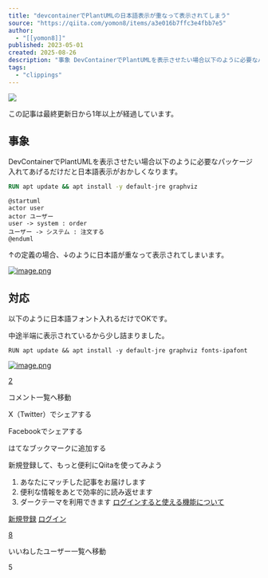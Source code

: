 ```yaml
---
title: "devcontainerでPlantUMLの日本語表示が重なって表示されてしまう"
source: "https://qiita.com/yomon8/items/a3e016b7ffc3e4fbb7e5"
author:
  - "[[yomon8]]"
published: 2023-05-01
created: 2025-08-26
description: "事象 DevContainerでPlantUMLを表示させたい場合以下のように必要なパッケージ入れてあげるだけだと日本語表示がおかしくなります。 RUN apt update && apt install -y default-jre graphviz @startu..."
tags:
  - "clippings"
---
```

![](https://relay-dsp.ad-m.asia/dmp/sync/bizmatrix?pid=c3ed207b574cf11376&d=x18o8hduaj&uid=)

この記事は最終更新日から1年以上が経過しています。

## 事象

DevContainerでPlantUMLを表示させたい場合以下のように必要なパッケージ入れてあげるだけだと日本語表示がおかしくなります。

```dockerfile
RUN apt update && apt install -y default-jre graphviz
```

```text
@startuml
actor user
actor ユーザー
user -> system : order
ユーザー -> システム : 注文する
@enduml
```

↑の定義の場合、↓のように日本語が重なって表示されてしまいます。

[![image.png](https://qiita-image-store.s3.ap-northeast-1.amazonaws.com/0/116068/87d182f0-6538-0495-9124-b62384b673c8.png)](https://qiita-user-contents.imgix.net/https%3A%2F%2Fqiita-image-store.s3.ap-northeast-1.amazonaws.com%2F0%2F116068%2F87d182f0-6538-0495-9124-b62384b673c8.png?ixlib=rb-4.0.0&auto=format&gif-q=60&q=75&s=49ede2204b9f22dbc6b0e2f3c0548f67)

## 対応

以下のように日本語フォント入れるだけでOKです。

中途半端に表示されているから少し詰まりました。

```text
RUN apt update && apt install -y default-jre graphviz fonts-ipafont
```

[![image.png](https://qiita-image-store.s3.ap-northeast-1.amazonaws.com/0/116068/cd2057d7-c0bb-b684-5b50-473832d03133.png)](https://qiita-user-contents.imgix.net/https%3A%2F%2Fqiita-image-store.s3.ap-northeast-1.amazonaws.com%2F0%2F116068%2Fcd2057d7-c0bb-b684-5b50-473832d03133.png?ixlib=rb-4.0.0&auto=format&gif-q=60&q=75&s=b07976d498bb859dab9fbfc0d7da0a16)

[2](https://qiita.com/yomon8/items/#comments)

コメント一覧へ移動

X（Twitter）でシェアする

Facebookでシェアする

はてなブックマークに追加する

新規登録して、もっと便利にQiitaを使ってみよう

1. あなたにマッチした記事をお届けします
2. 便利な情報をあとで効率的に読み返せます
3. ダークテーマを利用できます
[ログインすると使える機能について](https://help.qiita.com/ja/articles/qiita-login-user)

[新規登録](https://qiita.com/signup?callback_action=login_or_signup&redirect_to=%2Fyomon8%2Fitems%2Fa3e016b7ffc3e4fbb7e5&realm=qiita) [ログイン](https://qiita.com/login?callback_action=login_or_signup&redirect_to=%2Fyomon8%2Fitems%2Fa3e016b7ffc3e4fbb7e5&realm=qiita)

[8](https://qiita.com/yomon8/items/a3e016b7ffc3e4fbb7e5/likers)

いいねしたユーザー一覧へ移動

5